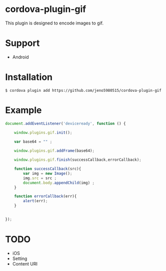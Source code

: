 # cordova-plugin-gif
This plugin is designed to encode images to gif.

# Support
*   Android

# Installation
```
$ cordova plugin add https://github.com/jeno5980515/cordova-plugin-gif
```

# Example
```javascript
document.addEventListener('deviceready', function () {

	window.plugins.gif.init();
	
	var base64 = "" ;

	window.plugins.gif.addFrame(base64);

	window.plugins.gif.finish(successCallback,errorCallback);

	function successCallback(src){
		var img = new Image();
		img.src = src ;
		document.body.appendChild(img) ;
	}

	function errorCallback(err){
		alert(err);
	}

	
});
``` 

# TODO
*   iOS
*	Setting
*	Content URI
